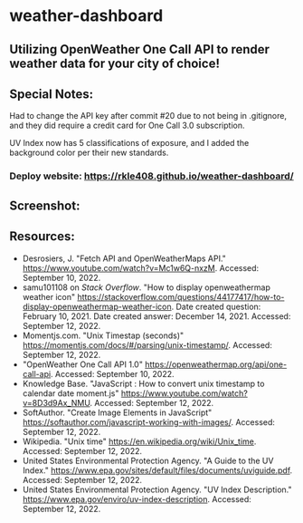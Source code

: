 # weather-dashboard

## Utilizing OpenWeather One Call API to render weather data for your city of choice!


## Special Notes:
Had to change the API key after commit #20 due to not being in .gitignore, and they did require a credit card for One Call 3.0 subscription.

UV Index now has 5 classifications of exposure, and I added the background color per their new standards.

### Deploy website: <https://rkle408.github.io/weather-dashboard/>

## Screenshot:


## Resources:
- Desrosiers, J. "Fetch API and OpenWeatherMaps API." <https://www.youtube.com/watch?v=Mc1w6Q-nxzM>. Accessed: September 10, 2022.
- samu101108 on <i>Stack Overflow</i>. "How to display openweathermap weather icon" <https://stackoverflow.com/questions/44177417/how-to-display-openweathermap-weather-icon>. Date created question: February 10, 2021. Date created answer: December 14, 2021. Accessed: September 12, 2022.
- Momentjs.com. "Unix Timestap (seconds)" <https://momentjs.com/docs/#/parsing/unix-timestamp/>. Accessed: September 12, 2022.
- "OpenWeather One Call API 1.0" <https://openweathermap.org/api/one-call-api>. Accessed: September 10, 2022.
- Knowledge Base. "JavaScript : How to convert unix timestamp to calendar date moment.js" <https://www.youtube.com/watch?v=8D3d9Ax_NMU>. Accessed: September 12, 2022.
- SoftAuthor. "Create Image Elements in JavaScript" <https://softauthor.com/javascript-working-with-images/>. Accessed: September 12, 2022.
- Wikipedia. "Unix time" <https://en.wikipedia.org/wiki/Unix_time>. Accessed: September 12, 2022.
- United States Environmental Protection Agency. "A Guide to the UV Index." <https://www.epa.gov/sites/default/files/documents/uviguide.pdf>. Accessed: September 12, 2022.
- United States Environmental Protection Agency. "UV Index Description." <https://www.epa.gov/enviro/uv-index-description>. Accessed: September 12, 2022.